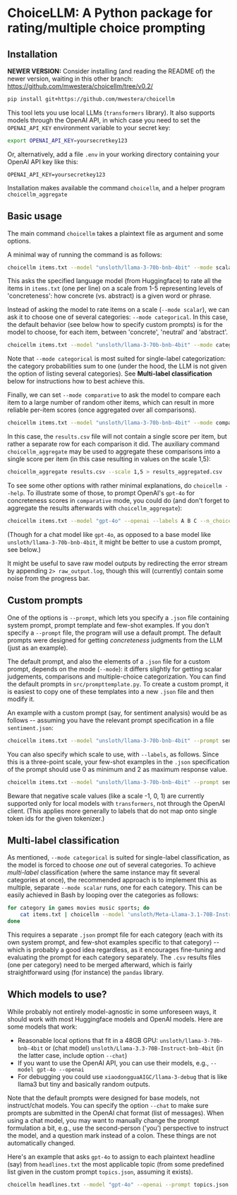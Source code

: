 # ChoiceLLM: A Python package for rating/multiple choice prompting 

## Installation

**NEWER VERSION:** Consider installing (and reading the README of) the newer version, waiting in this other branch: https://github.com/mwestera/choicellm/tree/v0.2/

```bash
pip install git+https://github.com/mwestera/choicellm
```

This tool lets you use local LLMs (`transformers` library). It also supports models through the OpenAI API, in which case you need to set the `OPENAI_API_KEY` environment variable to your secret key:

```bash
export OPENAI_API_KEY=yoursecretkey123
```

Or, alternatively, add a file `.env` in your working directory containing your OpenAI API key like this:

```
OPENAI_API_KEY=yoursecretkey123
```

Installation makes available the command `choicellm`, and a helper program `choicellm_aggregate`

## Basic usage

The main command `choicellm` takes a plaintext file as argument and some options.

A minimal way of running the command is as follows:

```bash
choicellm items.txt --model "unsloth/llama-3-70b-bnb-4bit" --mode scalar > results.csv
```

This asks the specified language model (from Huggingface) to rate all the items in `items.txt` (one per line) on a scale from 1-5 representing levels of 'concreteness': how concrete (vs. abstract) is a given word or phrase.

Instead of asking the model to rate items on a scale (`--mode scalar`), we can ask it to choose one of several categories: `--mode categorical`. In this case, the default behavior (see below how to specify custom prompts) is for the model to choose, for each item, between 'concrete', 'neutral' and 'abstract'.

```bash
choicellm items.txt --model "unsloth/llama-3-70b-bnb-4bit" --mode categorical > results.csv
```

Note that `--mode categorical` is most suited for single-label categorization: the category probabilities sum to one (under the hood, the LLM is not given the option of listing several categories). See **Multi-label classification** below for instructions how to best achieve this.

Finally, we can set `--mode comparative` to ask the model to compare each item to a large number of random other items, which can result in more reliable per-item scores (once aggregated over all comparisons).

```bash
choicellm items.txt --model "unsloth/llama-3-70b-bnb-4bit" --mode comparative > results.csv
```

In this case, the `results.csv` file will not contain a single score per item, but rather a separate row for each comparison it did. The auxiliary command `choicellm_aggregate` may be used to aggregate these comparisons into a single score per item (in this case resulting in values on the scale 1,5):

```bash
choicellm_aggregate results.csv --scale 1,5 > results_aggregated.csv
```

To see some other options with rather minimal explanations, do `choicellm --help`. To illustrate some of those, to prompt OpenAI's `gpt-4o` for concreteness scores in `comparative` mode, you could do (and don't forget to aggregate the results afterwards with `choicellm_aggregate`):

```bash
choicellm items.txt --model "gpt-4o" --openai --labels A B C --n_choices 3 --n_comparisons 50 --mode comparative > results.csv
```

(Though for a chat model like `gpt-4o`, as opposed to a base model like `unsloth/llama-3-70b-bnb-4bit`, it might be better to use a custom prompt, see below.)

It might be useful to save raw model outputs by redirecting the error stream by appending `2> raw_output.log`, though this will (currently) contain some noise from the progress bar.

## Custom prompts

One of the options is `--prompt`, which lets you specify a `.json` file containing system prompt, prompt template and few-shot examples. If you don't specify a `--prompt` file, the program will use a default prompt. The default prompts were designed for getting _concreteness_ judgments from the LLM (just as an example).

The default prompt, and also the elements of a `.json` file for a custom prompt, depends on the mode (`--mode`): it differs slightly for getting scalar judgements, comparisons and multiple-choice categorization. You can find the default prompts in `src/prompttemplate.py`. To create a custom prompt, it is easiest to copy one of these templates into a new `.json` file and then modify it. 

An example with a custom prompt (say, for sentiment analysis) would be as follows -- assuming you have the relevant prompt specification in a file `sentiment.json`: 

```bash
choicellm items.txt --model "unsloth/llama-3-70b-bnb-4bit" --prompt sentiment.json --mode scalar > results.csv
```

You can also specify which scale to use, with `--labels`, as follows. Since this is a three-point scale, your few-shot examples in the `.json` specification of the prompt should use 0 as minimum and 2 as maximum response value.

```bash
choicellm items.txt --model "unsloth/llama-3-70b-bnb-4bit" --prompt sentiment.json --labels -1 0 1 --mode scalar > results.csv
```

Beware that negative scale values (like a scale -1, 0, 1) are currently supported only for local models with `transformers`, not through the OpenAI client. (This applies more generally to labels that do not map onto single token ids for the given tokenizer.)

## Multi-label classification

As mentioned, `--mode categorical` is suited for single-label classification, as the model is forced to choose _one_ out of several categories. To achieve _multi-label_ classification (where the same instance may fit several categories at once), the recommended approach is to implement this as multiple, separate `--mode scalar` runs, one for each category. This can be easily achieved in Bash by looping over the categories as follows:

```bash
for category in games movies music sports; do
    cat items.txt | choicellm --model 'unsloth/Meta-Llama-3.1-70B-Instruct-bnb-4bit' --chat --mode scalar --prompt "$category.json" > "$category.csv"
done
```

This requires a separate `.json` prompt file for each category (each with its own system prompt, and few-shot examples specific to that category) -- which is probably a good idea regardless, as it encourages fine-tuning and evaluating the prompt for each category separately. The `.csv` results files (one per category) need to be merged afterward, which is fairly straightforward using (for instance) the `pandas` library. 


## Which models to use?

While probably not entirely model-agnostic in some unforeseen ways, it should work with most Huggingface models and OpenAI models. Here are some models that work: 

- Reasonable local options that fit in a 48GB GPU: `unsloth/llama-3-70b-bnb-4bit` or (chat model) `unsloth/Llama-3.3-70B-Instruct-bnb-4bit` (in the latter case, include option `--chat`)
- If you want to use the OpenAI API, you can use their models, e.g., `--model gpt-4o --openai`
- For debugging you could use `xiaodongguaAIGC/llama-3-debug` that is like llama3 but tiny and basically random outputs. 

Note that the default prompts were designed for base models, not instruct/chat models. You can specify the option `--chat` to make sure prompts are submitted in the OpenAI chat format (list of messages). When using a chat model, you may want to manually change the prompt formulation a bit, e.g., use the second-person ('you') perspective to instruct the model, and a question mark instead of a colon. These things are not automatically changed.

Here's an example that asks `gpt-4o` to assign to each plaintext headline (say) from `headlines.txt` the most applicable topic (from some predefined list given in the custom prompt `topics.json`, assuming it exists). 

```bash
choicellm headlines.txt --model "gpt-4o" --openai --prompt topics.json --mode categorical > results.csv 2> raw_llm_output.log
```

